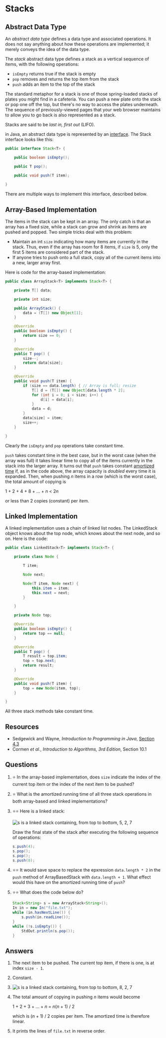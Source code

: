 # Stacks

## Abstract Data Type

An *abstract data type* defines a data type and associated operations. It does not say anything about how these operations are implemented; it merely conveys the idea of the data type.

The *stack* abstract data type defines a stack as a vertical sequence of items, with the following operations:

- `isEmpty` returns true if the stack is empty
- `pop` removes and returns the top item from the stack
- `push` adds an item to the top of the stack

The standard metaphor for a stack is one of those spring-loaded stacks of plates you might find in a cafeteria. You can push a new plate onto the stack or pop one off the top, but there's no way to access the plates underneath. The sequence of previously-viewed pages that your web browser maintains to allow you to go back is also represented as a stack.

Stacks are said to be *last in, first out* (LIFO).

in Java, an abstract data type is represented by an [interface](../oop/interfaces.md). The Stack interface looks like this:

```java
public interface Stack<T> {

    public boolean isEmpty();

    public T pop();

    public void push(T item);
    
}

```

There are multiple ways to implement this interface, described below.

## Array-Based Implementation
The items in the stack can be kept in an array. The only catch is that an array has a fixed size, while a stack can grow and shrink as items are pushed and popped. Two simple tricks deal with this problem:

- Maintain an int `size` indicating how many items are currently in the stack. Thus, even if the array has room for 8 items, if `size` is 5, only the first 5 items are considered part of the stack.
- If anyone tries to push onto a full stack, copy all of the current items into a new, larger array first.

Here is code for the array-based implementation:

```java
public class ArrayStack<T> implements Stack<T> {

    private T[] data;

    private int size;

    public ArrayStack() {
        data = (T[]) new Object[1];
    }

    @Override
    public boolean isEmpty() {
        return size == 0;
    }

    @Override
    public T pop() {
        size--;
        return data[size];
    }

    @Override
    public void push(T item) {
        if (size == data.length) { // Array is full; resize
            T[] d = (T[]) new Object[data.length * 2];
            for (int i = 0; i < size; i++) {
                d[i] = data[i];
            }
            data = d;
        }
        data[size] = item;
        size++;
    }

}

```

Clearly the `isEmpty` and `pop` operations take constant time.

`push` takes constant time in the best case, but in the worst case (when the array was full) it takes linear time to copy all of the items currently in the stack into the larger array. It turns out that `push` takes constant [amortized time](../algorithms/analysis.md#best-case-average-worst-case-and-amortized-analysis) if, as in the code above, the array capacity is *doubled* every time it is expanded. Then, when pushing *n* items in a row (which is the worst case), the total amount of copying is

1 + 2 + 4 + 8 + ... + *n* < 2*n*

or less than 2 copies (constant) per item.

## Linked Implementation

A linked implementation uses a chain of linked list nodes. The LinkedStack object knows about the top node, which knows about the next node, and so on. Here is the code:

```java
public class LinkedStack<T> implements Stack<T> {

    private class Node {

        T item;

        Node next;

        Node(T item, Node next) {
            this.item = item;
            this.next = next;
        }

    }

    private Node top;

    @Override
    public boolean isEmpty() {
        return top == null;
    }

    @Override
    public T pop() {
        T result = top.item;
        top = top.next;
        return result;
    }

    @Override
    public void push(T item) {
        top = new Node(item, top);
    }

}
```

All three stack methods take constant time.

## Resources

- Sedgewick and Wayne, *Introduction to Programming in Java*, [Section 4.3](https://introcs.cs.princeton.edu/java/43stack/)
- Cormen *et al.*, *Introduction to Algorithms, 3rd Edition*, Section 10.1

## Questions
1. :star: In the array-based implementation, does `size` indicate the index of the current top item or the index of the next item to be pushed?
1. :star: What is the amortized running time of all three stack operations in both array-based and linked implementations?
1. :star::star: Here is a linked stack:

    ![s is a linked stack containing, from top to bottom, 5, 2, 7](linked_stack_example.svg)
    
    Draw the final state of the stack after executing the following sequence of operations:
    ```java
    s.push(4);
    s.pop();
    s.pop();
    s.push(8);
    ```
1. :star::star: It would save space to replace the epxression `data.length * 2` in the `push` method of ArrayBasedStack with `data.length + 1`. What effect would this have on the amortized running time of `push`?
1. :star::star: What does the code below do?
    ```java
    Stack<String> s = new ArrayStack<String>();
    In in = new In("file.txt");
    while (in.hasNextLine()) {
        s.push(in.readLine());
    }
    while (!s.isEmpty()) {
        StdOut.println(s.pop());
    }
    ```
## Answers
1. The next item to be pushed. The current top item, if there is one, is at index `size - 1`.
1. Constant.
1.
    ![s is a linked stack containing, from top to bottom, 8, 2, 7](linked_stack_after.svg)
1. The total amount of copying in pushing *n* items would become

    1 + 2 + 3 + ... + *n* = *n*(*n* + 1) / 2
    
    which is (*n* + 1) / 2 copies per item. The amortized time is therefore linear.
1. It prints the lines of `file.txt` in reverse order.
